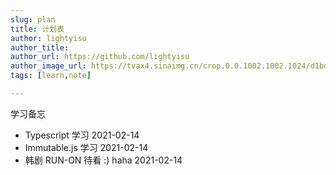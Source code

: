 ```yaml
---
slug: plan
title: 计划表
author: lightyisu
author_title: 
author_url: https://github.com/lightyisu
author_image_url: https://tvax4.sinaimg.cn/crop.0.0.1002.1002.1024/d1bdec9fly8gkzcigbeltj20ru0ruabm.jpg?KID=imgbed,tva&Expires=1606556341&ssig=Cu95rZ4khr
tags: [learn,note]

---
```


学习备忘

<!--truncate-->

* Typescript 学习 2021-02-14
* Immutable.js 学习 2021-02-14
* 韩剧 RUN-ON 待看 :) haha 2021-02-14